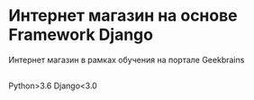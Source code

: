 # Интернет магазин на основе Framework Django

 Интернет магазин в рамках обучения на портале Geekbrains
 
 ##
 
 Python>3.6
 Django<3.0
 
 